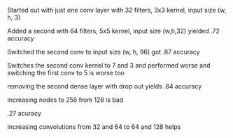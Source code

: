 Started out with just one conv layer with 32 filters, 3x3 kernel, input size (w, h, 3)

Added a second with 64 filters, 5x5 kernel, input size (w,h,32) yielded .72 accuracy

Switched the second conv to input size (w, h, 96) got .87 accuracy

Switches the second conv kernel to 7 and 3 and performed worse and switching the first conv to 5 is worse too

removing the second dense layer with drop out yields .84 accuracy

increasing nodes to 256 from 128 is bad

.27 acuracy 

increasing convolutions from 32 and 64 to 64 and 128 helps